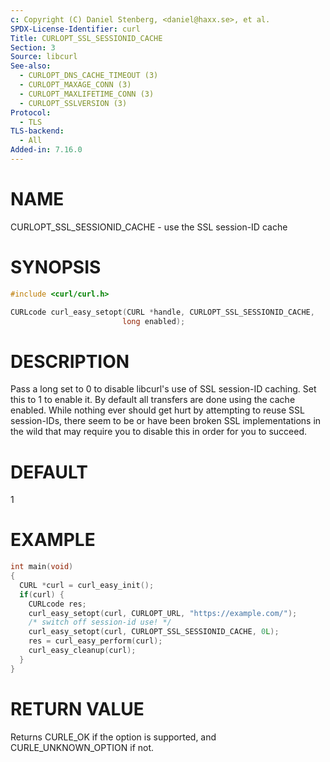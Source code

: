 ```yaml
---
c: Copyright (C) Daniel Stenberg, <daniel@haxx.se>, et al.
SPDX-License-Identifier: curl
Title: CURLOPT_SSL_SESSIONID_CACHE
Section: 3
Source: libcurl
See-also:
  - CURLOPT_DNS_CACHE_TIMEOUT (3)
  - CURLOPT_MAXAGE_CONN (3)
  - CURLOPT_MAXLIFETIME_CONN (3)
  - CURLOPT_SSLVERSION (3)
Protocol:
  - TLS
TLS-backend:
  - All
Added-in: 7.16.0
---
```


# NAME

CURLOPT_SSL_SESSIONID_CACHE - use the SSL session-ID cache

# SYNOPSIS

~~~c
#include <curl/curl.h>

CURLcode curl_easy_setopt(CURL *handle, CURLOPT_SSL_SESSIONID_CACHE,
                         long enabled);
~~~

# DESCRIPTION

Pass a long set to 0 to disable libcurl's use of SSL session-ID caching. Set
this to 1 to enable it. By default all transfers are done using the cache
enabled. While nothing ever should get hurt by attempting to reuse SSL
session-IDs, there seem to be or have been broken SSL implementations in the
wild that may require you to disable this in order for you to succeed.

# DEFAULT

1

# EXAMPLE

~~~c
int main(void)
{
  CURL *curl = curl_easy_init();
  if(curl) {
    CURLcode res;
    curl_easy_setopt(curl, CURLOPT_URL, "https://example.com/");
    /* switch off session-id use! */
    curl_easy_setopt(curl, CURLOPT_SSL_SESSIONID_CACHE, 0L);
    res = curl_easy_perform(curl);
    curl_easy_cleanup(curl);
  }
}
~~~

# RETURN VALUE

Returns CURLE_OK if the option is supported, and CURLE_UNKNOWN_OPTION if not.
